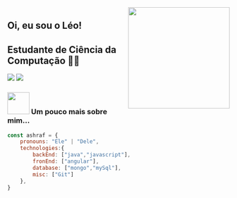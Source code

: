 <img align='right' src="https://media.giphy.com/media/M9gbBd9nbDrOTu1Mqx/giphy.gif" width="230">

## Oi, eu sou o Léo! 
## Estudante de Ciência da Computação 👨‍💻




[![](https://img.shields.io/badge/LinkedIn-leonardobasso-blue)](https://www.linkedin.com/in/leonardo-basso-711558199/)
[![](https://img.shields.io/badge/Gmail-leonardo.lara.basso@gmail.com-red)](mailto:leonardo.lara.basso@gmail.com)


### <img src="https://media.giphy.com/media/VgCDAzcKvsR6OM0uWg/giphy.gif" width="50"> Um pouco mais sobre mim...  

```javascript
const ashraf = {
    pronouns: "Ele" | "Dele",
    technologies:{
        backEnd: ["java","javascript"],
        fronEnd: ["angular"],
        database: ["mongo","mySql"],
        misc: ["Git"]
    },
}
```
